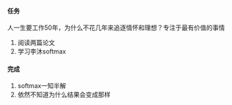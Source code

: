 #### 任务

人一生要工作50年，为什么不花几年来追逐情怀和理想？专注于最有价值的事情

1. 阅读两篇论文
2. 学习李沐softmax

#### 完成

1. softmax一知半解
2. 依然不知道为什么结果会变成那样